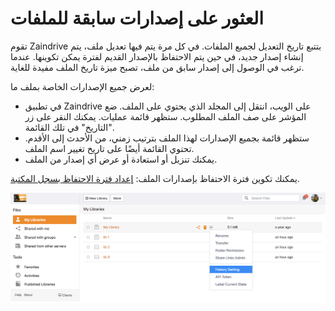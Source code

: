 # العثور على إصدارات سابقة للملفات

تقوم Zaindrive بتتبع تاريخ التعديل لجميع الملفات. في كل مرة يتم فيها تعديل ملف، يتم إنشاء إصدار جديد، في حين يتم الاحتفاظ بالإصدار القديم لفترة يمكن تكوينها. عندما ترغب في الوصول إلى إصدار سابق من ملف، تصبح ميزة تاريخ الملف مفيدة للغاية.

لعرض جميع الإصدارات الخاصة بملف ما:

* في تطبيق Zaindrive على الويب، انتقل إلى المجلد الذي يحتوي على الملف. ضع المؤشر على صف الملف المطلوب. ستظهر قائمة عمليات. يمكنك النقر على زر "التاريخ" في تلك القائمة.
* ستظهر قائمة بجميع الإصدارات لهذا الملف بترتيب زمني، من الأحدث إلى الأقدم. تحتوي القائمة أيضًا على تاريخ تغيير اسم الملف.
* يمكنك تنزيل أو استعادة أو عرض أي إصدار من الملف.

يمكنك تكوين فترة الاحتفاظ بإصدارات الملف: [إعداد فترة الاحتفاظ بسجل المكتبة](setting_library_history.md).


![](./imgs/history_setting.png)
